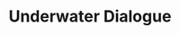 ---
title: "Underwater Dialogue"
description: "Two squids cross paths in an imagined sea, outlined in blue and surrounded by shapes that don’t aim to represent, but to suggest movement, rhythm, vibration. This piece is a conversation between creatures that don’t speak, yet understand each other. The undulating lines and orange circles create a visual score where each tentacle is a note. I wanted to capture that moment when the natural becomes design, and the wild transforms into emotional geometry."
image: "@assets/projects/7.webp"
---
